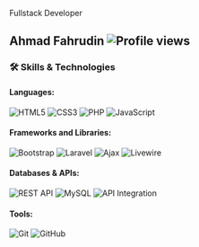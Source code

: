 Fullstack Developer
## Ahmad Fahrudin ![Profile views](https://komarev.com/ghpvc/?username=anandadimmas1204)

### 🛠 Skills & Technologies
#### Languages:
![HTML5](https://img.shields.io/badge/-HTML5-E34F26?style=flat-square&logo=html5&logoColor=white) ![CSS3](https://img.shields.io/badge/-CSS3-1572B6?style=flat-square&logo=css3) ![PHP](https://img.shields.io/badge/-PHP-777BB4?style=flat-square&logo=php&logoColor=white) ![JavaScript](https://img.shields.io/badge/-JavaScript-F7DF1E?style=flat-square&logo=javascript&logoColor=black)
#### Frameworks and Libraries:
![Bootstrap](https://img.shields.io/badge/-Bootstrap-563D7C?style=flat-square&logo=bootstrap&logoColor=white)
![Laravel](https://img.shields.io/badge/-Laravel-FF2D20?style=flat-square&logo=laravel&logoColor=white)
![Ajax](https://img.shields.io/badge/-Ajax-0753B9?style=flat-square&logo=jquery&logoColor=white)
![Livewire](https://img.shields.io/badge/-Livewire-4E56A6?style=flat-square&logo=laravel&logoColor=white)
#### Databases & APIs:
![REST API](https://img.shields.io/badge/-REST%20API-009688?style=flat-square&logo=api)
![MySQL](https://img.shields.io/badge/-MySQL-4479A1?style=flat-square&logo=mysql&logoColor=white)
![API Integration](https://img.shields.io/badge/-API%20Integration-FF6F00?style=flat-square&logo=api&logoColor=white)
#### Tools:
![Git](https://img.shields.io/badge/-Git-F05032?style=flat-square&logo=git&logoColor=white)
![GitHub](https://img.shields.io/badge/-GitHub-181717?style=flat-square&logo=github)


<!--
**ahmad-fahrudin/ahmad-fahrudin** is a ✨ _special_ ✨ repository because its `README.md` (this file) appears on your GitHub profile.

Here are some ideas to get you started:

- 🔭 I’m currently working on ...
- 🌱 I’m currently learning ...
- 👯 I’m looking to collaborate on ...
- 🤔 I’m looking for help with ...
- 💬 Ask me about ...
- 📫 How to reach me: ...
- 😄 Pronouns: ...
- ⚡ Fun fact: ...
-->
